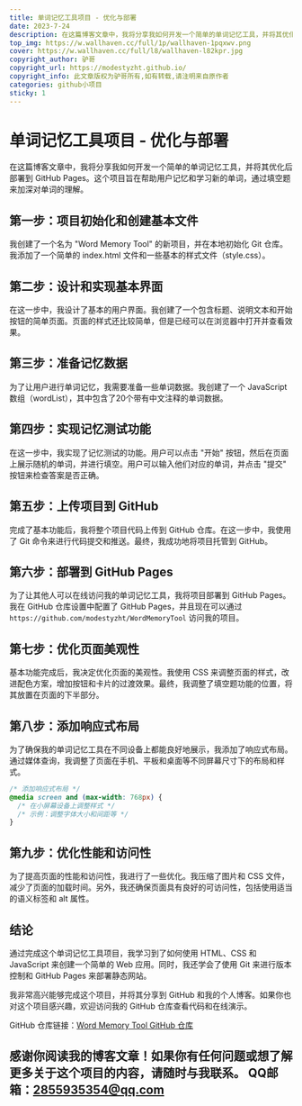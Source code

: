 ```yaml
---
title: 单词记忆工具项目 - 优化与部署
date: 2023-7-24
description: 在这篇博客文章中，我将分享我如何开发一个简单的单词记忆工具，并将其优化后部署到 GitHub Pages。这个项目旨在帮助用户记忆和学习新的单词，通过填空题来加深对单词的理解😁😁。
top_img: https://w.wallhaven.cc/full/1p/wallhaven-1pqxwv.png
cover: https://w.wallhaven.cc/full/l8/wallhaven-l82kpr.jpg
copyright_author: 驴哥
copyright_url: https://modestyzht.github.io/
copyright_info: 此文章版权为驴哥所有,如有转载,请注明来自原作者
categories: github小项目
sticky: 1
---
```


# 单词记忆工具项目 - 优化与部署


在这篇博客文章中，我将分享我如何开发一个简单的单词记忆工具，并将其优化后部署到 GitHub Pages。这个项目旨在帮助用户记忆和学习新的单词，通过填空题来加深对单词的理解。

## 第一步：项目初始化和创建基本文件

我创建了一个名为 "Word Memory Tool" 的新项目，并在本地初始化 Git 仓库。我添加了一个简单的 index.html 文件和一些基本的样式文件（style.css）。

## 第二步：设计和实现基本界面

在这一步中，我设计了基本的用户界面。我创建了一个包含标题、说明文本和开始按钮的简单页面。页面的样式还比较简单，但是已经可以在浏览器中打开并查看效果。

## 第三步：准备记忆数据

为了让用户进行单词记忆，我需要准备一些单词数据。我创建了一个 JavaScript 数组（wordList），其中包含了20个带有中文注释的单词数据。

## 第四步：实现记忆测试功能

在这一步中，我实现了记忆测试的功能。用户可以点击 "开始" 按钮，然后在页面上展示随机的单词，并进行填空。用户可以输入他们对应的单词，并点击 "提交" 按钮来检查答案是否正确。

## 第五步：上传项目到 GitHub

完成了基本功能后，我将整个项目代码上传到 GitHub 仓库。在这一步中，我使用了 Git 命令来进行代码提交和推送。最终，我成功地将项目托管到 GitHub。

## 第六步：部署到 GitHub Pages

为了让其他人可以在线访问我的单词记忆工具，我将项目部署到 GitHub Pages。我在 GitHub 仓库设置中配置了 GitHub Pages，并且现在可以通过 `https://github.com/modestyzht/WordMemoryTool` 访问我的项目。

## 第七步：优化页面美观性

基本功能完成后，我决定优化页面的美观性。我使用 CSS 来调整页面的样式，改进配色方案，增加按钮和卡片的过渡效果。最终，我调整了填空题功能的位置，将其放置在页面的下半部分。

## 第八步：添加响应式布局

为了确保我的单词记忆工具在不同设备上都能良好地展示，我添加了响应式布局。通过媒体查询，我调整了页面在手机、平板和桌面等不同屏幕尺寸下的布局和样式。

```css
/* 添加响应式布局 */
@media screen and (max-width: 768px) {
  /* 在小屏幕设备上调整样式 */
  /* 示例：调整字体大小和间距等 */
}
```

## 第九步：优化性能和访问性

为了提高页面的性能和访问性，我进行了一些优化。我压缩了图片和 CSS 文件，减少了页面的加载时间。另外，我还确保页面具有良好的可访问性，包括使用适当的语义标签和 alt 属性。

## 结论

通过完成这个单词记忆工具项目，我学习到了如何使用 HTML、CSS 和 JavaScript 来创建一个简单的 Web 应用。同时，我还学会了使用 Git 来进行版本控制和 GitHub Pages 来部署静态网站。

我非常高兴能够完成这个项目，并将其分享到 GitHub 和我的个人博客。如果你也对这个项目感兴趣，欢迎访问我的 GitHub 仓库查看代码和在线演示。

GitHub 仓库链接：[Word Memory Tool GitHub 仓库](https://github.com/modestyzht/WordMemoryTool)


感谢你阅读我的博客文章！如果你有任何问题或想了解更多关于这个项目的内容，请随时与我联系。
QQ邮箱：2855935354@qq.com
---

